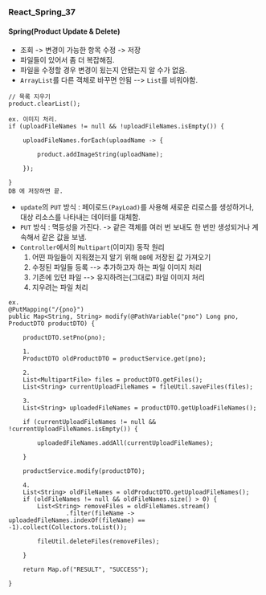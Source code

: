 ### React_Spring_37

#### Spring(Product Update & Delete)
- 조회 -> 변경이 가능한 항목 수정 -> 저장
- 파일들이 있어서 좀 더 복잡해짐.
- 파일을 수정할 경우 변경이 됬는지 안됐는지 알 수가 없음.
- `ArrayList`를 다른 객체로 바꾸면 안됨 --> `List`를 비워야함.
```
// 목록 지우기
product.clearList();

ex. 이미지 처리.
if (uploadFileNames != null && !uploadFileNames.isEmpty()) {

    uploadFileNames.forEach(uploadName -> {

        product.addImageString(uploadName);

    });

}
DB 에 저장하면 끝.
```
- `update`의 `PUT` 방식 : 페이로드`(PayLoad)`를 사용해 새로운 리로스를 생성하거나, 대상 리소스를 나타내는 데이터를 대체함.
- `PUT` 방식 : 멱등성을 가진다. -> 같은 객체를 여러 번 보내도 한 번만 생성되거나 계속해서 같은 값을 보냄.
- `Controller`에서의 `Multipart`(이미지) 동작 원리
  1. 어떤 파일들이 지워졌는지 알기 위해 `DB`에 저장된 값 가져오기
  2. 수정된 파일들 등록 --> 추가하고자 하는 파일 이미지 처리
  3. 기존에 있던 파일 --> 유지하려는(그대로) 파일 이미지 처리
  4. 지우려는 파일 처리
```
ex.
@PutMapping("/{pno}")
public Map<String, String> modify(@PathVariable("pno") Long pno, ProductDTO productDTO) {

    productDTO.setPno(pno);

    1.
    ProductDTO oldProductDTO = productService.get(pno);

    2.
    List<MultipartFile> files = productDTO.getFiles();
    List<String> currentUploadFileNames = fileUtil.saveFiles(files);

    3.
    List<String> uploadedFileNames = productDTO.getUploadFileNames();

    if (currentUploadFileNames != null && !currentUploadFileNames.isEmpty()) {

        uploadedFileNames.addAll(currentUploadFileNames);

    }

    productService.modify(productDTO);

    4. 
    List<String> oldFileNames = oldProductDTO.getUploadFileNames();
    if (oldFileNames != null && oldFileNames.size() > 0) {
        List<String> removeFiles = oldFileNames.stream()
                .filter(fileName -> uploadedFileNames.indexOf(fileName) == -1).collect(Collectors.toList());

        fileUtil.deleteFiles(removeFiles);

    }

    return Map.of("RESULT", "SUCCESS");

}
```